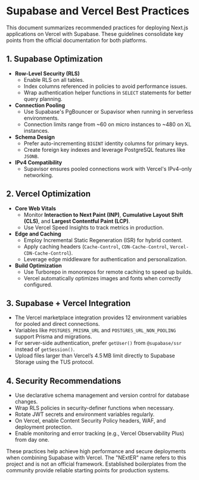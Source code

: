 # Supabase and Vercel Best Practices

This document summarizes recommended practices for deploying Next.js applications on Vercel with Supabase. These guidelines consolidate key points from the official documentation for both platforms.

## 1. Supabase Optimization

- **Row-Level Security (RLS)**
  - Enable RLS on all tables.
  - Index columns referenced in policies to avoid performance issues.
  - Wrap authentication helper functions in `SELECT` statements for better query planning.
- **Connection Pooling**
  - Use Supabase's PgBouncer or Supavisor when running in serverless environments.
  - Connection limits range from ~60 on micro instances to ~480 on XL instances.
- **Schema Design**
  - Prefer auto-incrementing `BIGINT` identity columns for primary keys.
  - Create foreign key indexes and leverage PostgreSQL features like `JSONB`.
- **IPv4 Compatibility**
  - Supavisor ensures pooled connections work with Vercel's IPv4-only networking.

## 2. Vercel Optimization

- **Core Web Vitals**
  - Monitor **Interaction to Next Paint (INP)**, **Cumulative Layout Shift (CLS)**, and **Largest Contentful Paint (LCP)**.
  - Use Vercel Speed Insights to track metrics in production.
- **Edge and Caching**
  - Employ Incremental Static Regeneration (ISR) for hybrid content.
  - Apply caching headers (`Cache-Control`, `CDN-Cache-Control`, `Vercel-CDN-Cache-Control`).
  - Leverage edge middleware for authentication and personalization.
- **Build Optimization**
  - Use Turborepo in monorepos for remote caching to speed up builds.
  - Vercel automatically optimizes images and fonts when correctly configured.

## 3. Supabase + Vercel Integration

- The Vercel marketplace integration provides 12 environment variables for pooled and direct connections.
- Variables like `POSTGRES_PRISMA_URL` and `POSTGRES_URL_NON_POOLING` support Prisma and migrations.
- For server-side authentication, prefer `getUser()` from `@supabase/ssr` instead of `getSession()`.
- Upload files larger than Vercel’s 4.5 MB limit directly to Supabase Storage using the TUS protocol.

## 4. Security Recommendations

- Use declarative schema management and version control for database changes.
- Wrap RLS policies in security-definer functions when necessary.
- Rotate JWT secrets and environment variables regularly.
- On Vercel, enable Content Security Policy headers, WAF, and deployment protection.
- Enable monitoring and error tracking (e.g., Vercel Observability Plus) from day one.

These practices help achieve high performance and secure deployments when combining Supabase with Vercel. The "NExtER" name refers to this project and is not an official framework. Established boilerplates from the community provide reliable starting points for production systems.

